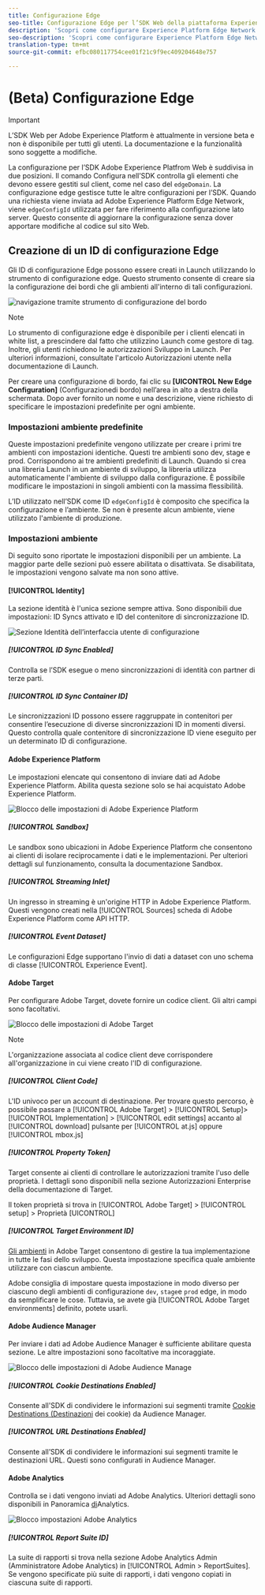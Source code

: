 ```yaml
---
title: Configurazione Edge
seo-title: Configurazione Edge per l’SDK Web della piattaforma Experience
description: 'Scopri come configurare Experience Platform Edge Network. '
seo-description: 'Scopri come configurare Experience Platform Edge Network. '
translation-type: tm+mt
source-git-commit: efbc080117754cee01f21c9f9ec409204648e757

---
```



# (Beta) Configurazione Edge

>[!IMPORTANT]
>
>L’SDK Web per Adobe Experience Platform è attualmente in versione beta e non è disponibile per tutti gli utenti. La documentazione e la funzionalità sono soggette a modifiche.

La configurazione per l’SDK Adobe Experience Platfrom Web è suddivisa in due posizioni. Il comando [](configuring-the-sdk.md) Configura nell’SDK controlla gli elementi che devono essere gestiti sul client, come nel caso del `edgeDomain`. La configurazione edge gestisce tutte le altre configurazioni per l’SDK. Quando una richiesta viene inviata ad Adobe Experience Platform Edge Network, viene `edgeConfigId` utilizzata per fare riferimento alla configurazione lato server. Questo consente di aggiornare la configurazione senza dover apportare modifiche al codice sul sito Web.

## Creazione di un ID di configurazione Edge

Gli ID di configurazione Edge possono essere creati in Launch utilizzando lo strumento di configurazione edge. Questo strumento consente di creare sia la configurazione dei bordi che gli ambienti all&#39;interno di tali configurazioni.

![navigazione tramite strumento di configurazione del bordo](../../assets/edge_configuration_nav.png)

>[!NOTE]
>
>Lo strumento di configurazione edge è disponibile per i clienti elencati in white list, a prescindere dal fatto che utilizzino Launch come gestore di tag. Inoltre, gli utenti richiedono le autorizzazioni Sviluppo in Launch. Per ulteriori informazioni, consultate l&#39;articolo Autorizzazioni [](https://docs.adobe.com/content/help/it-IT/launch/using/reference/admin/user-permissions.html) utente nella documentazione di Launch.

Per creare una configurazione di bordo, fai clic su **[UICONTROL New Edge Configuration]** (Configurazionedi bordo) nell’area in alto a destra della schermata. Dopo aver fornito un nome e una descrizione, viene richiesto di specificare le impostazioni predefinite per ogni ambiente.

### Impostazioni ambiente predefinite

Queste impostazioni predefinite vengono utilizzate per creare i primi tre ambienti con impostazioni identiche. Questi tre ambienti sono dev, stage e prod. Corrispondono ai tre ambienti predefiniti di Launch. Quando si crea una libreria Launch in un ambiente di sviluppo, la libreria utilizza automaticamente l&#39;ambiente di sviluppo dalla configurazione. È possibile modificare le impostazioni in singoli ambienti con la massima flessibilità.

L’ID utilizzato nell’SDK come ID `edgeConfigId` è composito che specifica la configurazione e l’ambiente. Se non è presente alcun ambiente, viene utilizzato l&#39;ambiente di produzione.

### Impostazioni ambiente

Di seguito sono riportate le impostazioni disponibili per un ambiente. La maggior parte delle sezioni può essere abilitata o disattivata. Se disabilitata, le impostazioni vengono salvate ma non sono attive.

#### [!UICONTROL Identity]

La sezione identità è l&#39;unica sezione sempre attiva. Sono disponibili due impostazioni: ID Syncs attivato e ID del contenitore di sincronizzazione ID.

![Sezione Identità dell’interfaccia utente di configurazione](../../assets/edge_configuration_identity.png)

##### [!UICONTROL ID Sync Enabled]

Controlla se l’SDK esegue o meno sincronizzazioni di identità con partner di terze parti.

##### [!UICONTROL ID Sync Container ID]

Le sincronizzazioni ID possono essere raggruppate in contenitori per consentire l’esecuzione di diverse sincronizzazioni ID in momenti diversi. Questo controlla quale contenitore di sincronizzazione ID viene eseguito per un determinato ID di configurazione.

#### Adobe Experience Platform

Le impostazioni elencate qui consentono di inviare dati ad Adobe Experience Platform. Abilita questa sezione solo se hai acquistato Adobe Experience Platform.

![Blocco delle impostazioni di Adobe Experience Platform](../../assets/edge_configuration_aep.png)

##### [!UICONTROL Sandbox]

Le sandbox sono ubicazioni in Adobe Experience Platform che consentono ai clienti di isolare reciprocamente i dati e le implementazioni. Per ulteriori dettagli sul funzionamento, consulta la documentazione [](../../sandboxes/home.md)Sandbox.

##### [!UICONTROL Streaming Inlet]

Un ingresso in streaming è un&#39;origine HTTP in Adobe Experience Platform. Questi vengono creati nella [!UICONTROL Sources] scheda di Adobe Experience Platform come API HTTP.

##### [!UICONTROL Event Dataset]

Le configurazioni Edge supportano l&#39;invio di dati a dataset con uno schema di classe [!UICONTROL Experience Event].

#### Adobe Target

Per configurare Adobe Target, dovete fornire un codice client. Gli altri campi sono facoltativi.

![Blocco delle impostazioni di Adobe Target](../../assets/edge_configuration_target.png)

>[!NOTE]
>
>L&#39;organizzazione associata al codice client deve corrispondere all&#39;organizzazione in cui viene creato l&#39;ID di configurazione.

##### [!UICONTROL Client Code]

L&#39;ID univoco per un account di destinazione. Per trovare questo percorso, è possibile passare a [!UICONTROL Adobe Target] > [!UICONTROL Setup]> [!UICONTROL Implementation] > [!UICONTROL edit settings] accanto al [!UICONTROL download] pulsante per [!UICONTROL at.js] oppure [!UICONTROL mbox.js]

##### [!UICONTROL Property Token]

Target consente ai clienti di controllare le autorizzazioni tramite l&#39;uso delle proprietà. I dettagli sono disponibili nella sezione Autorizzazioni [](https://docs.adobe.com/content/help/en/target/using/administer/manage-users/enterprise/properties-overview.html) Enterprise della documentazione di Target.

Il token proprietà si trova in [!UICONTROL Adobe Target] > [!UICONTROL setup] > Proprietà [UICONTROL]

##### [!UICONTROL Target Environment ID]

[Gli ambienti](https://docs.adobe.com/content/help/en/target/using/administer/hosts.html) in Adobe Target consentono di gestire la tua implementazione in tutte le fasi dello sviluppo. Questa impostazione specifica quale ambiente utilizzare con ciascun ambiente.

Adobe consiglia di impostare questa impostazione in modo diverso per ciascuno degli ambienti di configurazione `dev`, `stage`e `prod` edge, in modo da semplificare le cose. Tuttavia, se avete già [!UICONTROL Adobe Target environments] definito, potete usarli.

#### Adobe Audience Manager

Per inviare i dati ad Adobe Audience Manager è sufficiente abilitare questa sezione. Le altre impostazioni sono facoltative ma incoraggiate.

![Blocco delle impostazioni di Adobe Audience Manage](../../assets/edge_configuration_aam.png)

##### [!UICONTROL Cookie Destinations Enabled]

Consente all&#39;SDK di condividere le informazioni sui segmenti tramite [Cookie Destinations (Destinazioni](https://docs.adobe.com/content/help/en/audience-manager/user-guide/features/destinations/custom-destinations/create-cookie-destination.html) dei cookie) da Audience Manager.

##### [!UICONTROL URL Destinations Enabled]

Consente all’SDK di condividere le informazioni sui segmenti tramite le destinazioni [](https://docs.adobe.com/content/help/en/audience-manager/user-guide/features/destinations/custom-destinations/create-url-destination.html)URL. Questi sono configurati in Audience Manager.

#### Adobe Analytics

Controlla se i dati vengono inviati ad Adobe Analytics. Ulteriori dettagli sono disponibili in Panoramica [di](../solution-specific/analytics/analytics-overview.md)Analytics.

![Blocco impostazioni Adobe Analytics](../../assets/edge_configuration_aa.png)

##### [!UICONTROL Report Suite ID]

La suite di rapporti si trova nella sezione Adobe Analytics Admin (Amministratore Adobe Analytics) in [!UICONTROL Admin > ReportSuites]. Se vengono specificate più suite di rapporti, i dati vengono copiati in ciascuna suite di rapporti.
